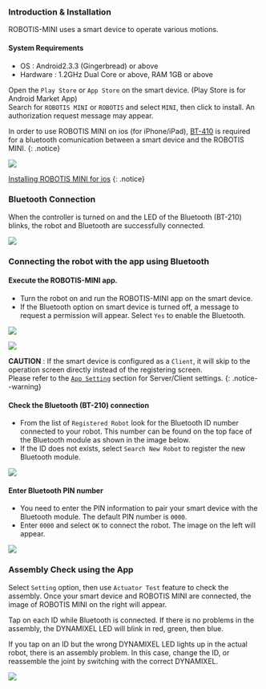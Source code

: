 ### Introduction & Installation
ROBOTIS-MINI uses a smart device to operate various motions.

#### System Requirements
- OS : Android2.3.3 (Gingerbread) or above
- Hardware : 1.2GHz Dual Core or above, RAM 1GB or above

Open the `Play Store` or `App Store` on the smart device. (Play Store is for Android Market App)  
Search for `ROBOTIS MINI` or `ROBOTIS` and select `MINI`, then click to install. An authorization request message may appear.

In order to use ROBOTIS MINI on ios (for iPhone/iPad), [BT-410](/docs/en/parts/communication/bt-410/) is required for a bluetooth comunication between a smart device and the ROBOTIS MINI. 
{: .notice}

![](/assets/images/sw/mobile/mini_app_001.jpg)

[Installing ROBOTIS MINI for ios](https://apps.apple.com/en/app/robotis-mini/id948481762)
{: .notice}

### Bluetooth Connection
When the controller is turned on and the LED of the Bluetooth (BT-210) blinks, the robot and Bluetooth are successfully connected.

![](/assets/images/sw/mobile/mini_app_002.jpg)

### Connecting the robot with the app using Bluetooth

#### Execute the ROBOTIS-MINI app.
- Turn the robot on and run the ROBOTIS-MINI app on the smart device.
- If the Bluetooth option on smart device is turned off, a message to request a permission will appear. Select `Yes` to enable the Bluetooth.

![](/assets/images/sw/mobile/mini_app_003.png)

![](/assets/images/sw/mobile/mini_app_004.png)

**CAUTION** : If the smart device is configured as a `Client`, it will skip to the operation screen directly instead of the registering screen.  
Please refer to the [`App Setting`](#app-setting) section for Server/Client settings.
{: .notice--warning}

#### Check the Bluetooth (BT-210) connection
- From the list of `Registered Robot` look for the Bluetooth ID number connected to your robot. This number can be found on the top face of the Bluetooth module as shown in the image below.
- If the ID does not exists, select `Search New Robot` to register the new Bluetooth module.

![](/assets/images/sw/mobile/mini_app_005.jpg)

#### Enter Bluetooth PIN number
- You need to enter the PIN information to pair your smart device with the Bluetooth module. The default PIN number is `0000`.
- Enter `0000` and select `OK` to connect the robot. The image on the left will appear.

![](/assets/images/sw/mobile/mini_app_008.jpg)

### Assembly Check using the App
Select `Setting` option, then use `Actuator Test` feature to check the assembly. Once your smart device and ROBOTIS MINI are connected, the image of ROBOTIS MINI on the right will appear.

Tap on each ID while Bluetooth is connected. If there is no problems in the assembly, the DYNAMIXEL LED will blink in red, green, then blue.

If you tap on an ID but the wrong DYNAMIXEL LED lights up in the actual robot, there is an assembly problem. In this case, change the ID, or reassemble the joint by switching with the correct DYNAMIXEL.

![](/assets/images/sw/mobile/mini_app_010.jpg)
